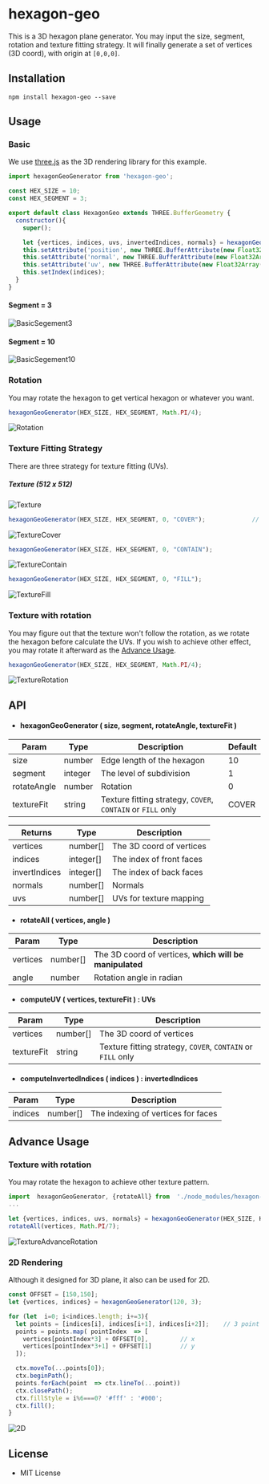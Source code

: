 
# hexagon-geo

This is a 3D hexagon plane generator. You may input the size, segment, rotation and texture fitting strategy.
It will finally generate a set of vertices (3D coord), with origin at `[0,0,0]`.

## Installation
```
npm install hexagon-geo --save
```

## Usage

### Basic
We use [three.js](https://threejs.org/) as the 3D rendering library for this example.
```javascript
import hexagonGeoGenerator from 'hexagon-geo';

const HEX_SIZE = 10;
const HEX_SEGMENT = 3;

export default class HexagonGeo extends THREE.BufferGeometry {
  constructor(){
    super();

    let {vertices, indices, uvs, invertedIndices, normals} = hexagonGeoGenerator(HEX_SIZE, HEX_SEGMENT);
    this.setAttribute('position', new THREE.BufferAttribute(new Float32Array(vertices), 3));
    this.setAttribute('normal', new THREE.BufferAttribute(new Float32Array(normals), 3));
    this.setAttribute('uv', new THREE.BufferAttribute(new Float32Array(uvs), 2));
    this.setIndex(indices);
  }
}
```
#### Segment = 3
![BasicSegement3](https://github.com/samuelwong613/hexagon-geo/blob/master/githubImage/basic3.png?raw=true)
#### Segment = 10 
![BasicSegement10](https://github.com/samuelwong613/hexagon-geo/blob/master/githubImage/basic10.png?raw=true)

### Rotation
You may rotate the hexagon to get vertical hexagon or whatever you want.
```javascript
hexagonGeoGenerator(HEX_SIZE, HEX_SEGMENT, Math.PI/4);
```
![Rotation](https://github.com/samuelwong613/hexagon-geo/blob/master/githubImage/rotation.png?raw=true)

### Texture Fitting Strategy
There are three strategy for texture fitting (UVs).

##### Texture (512 x 512)
![Texture](https://github.com/samuelwong613/hexagon-geo/blob/master/githubImage/texture.jpg?raw=true)
```javascript
hexagonGeoGenerator(HEX_SIZE, HEX_SEGMENT, 0, "COVER");				// Default
```
![TextureCover](https://github.com/samuelwong613/hexagon-geo/blob/master/githubImage/textureCover.png?raw=true)
```javascript
hexagonGeoGenerator(HEX_SIZE, HEX_SEGMENT, 0, "CONTAIN");
```
![TextureContain](https://github.com/samuelwong613/hexagon-geo/blob/master/githubImage/textureContain.png?raw=true)
```javascript
hexagonGeoGenerator(HEX_SIZE, HEX_SEGMENT, 0, "FILL");
```
![TextureFill](https://github.com/samuelwong613/hexagon-geo/blob/master/githubImage/textureFill.png?raw=true)

### Texture with rotation
You may figure out that the texture won't follow the rotation, as we rotate the hexagon before calculate the UVs.
If you wish to achieve other effect, you may rotate it afterward as the [Advance Usage](#Advance).
```javascript
hexagonGeoGenerator(HEX_SIZE, HEX_SEGMENT, Math.PI/4);
```
![TextureRotation](https://github.com/samuelwong613/hexagon-geo/blob/master/githubImage/textureRotation.png?raw=true)

## API

* #### hexagonGeoGenerator ( size, segment, rotateAngle, textureFit )
Param        | Type      | Description                                                    | Default
------------ | ----------|----------------------------------------------------------------|----------
size         | number    | Edge length of the hexagon                                     | 10
segment      | integer   | The level of subdivision                                       | 1
rotateAngle  | number    | Rotation                                                       | 0
textureFit   | string    | Texture fitting strategy, `COVER`, `CONTAIN` or `FILL` only    | COVER

Returns      | Type      | Description                  
------------ | ----------|-----------------------------
vertices     | number[]  | The 3D coord of vertices  
indices      | integer[] | The index of front faces    
invertIndices| integer[] | The index of back faces          
normals      | number[]  | Normals
uvs          | number[]  | UVs for texture mapping


* #### rotateAll ( vertices, angle )
Param        | Type      | Description               
------------ | ----------|-----------------------------
vertices     | number[]  | The 3D coord of vertices, **which will be manipulated** 
angle        | number    | Rotation angle in radian

* #### computeUV ( vertices, textureFit ) : UVs
Param        | Type      | Description               
------------ | ----------|-----------------------------
vertices     | number[]  | The 3D coord of vertices
textureFit   | string    | Texture fitting strategy, `COVER`, `CONTAIN` or `FILL` only

* #### computeInvertedIndices ( indices ) : invertedIndices
Param        | Type      | Description               
------------ | ----------|-----------------------------
indices      | number[]  | The indexing of vertices for faces

## Advance Usage <a name="Advance"></a>

### Texture with rotation
You may rotate the hexagon to achieve other texture pattern.
```javascript
import  hexagonGeoGenerator, {rotateAll} from  './node_modules/hexagon-geo/index.js';
...

let {vertices, indices, uvs, normals} = hexagonGeoGenerator(HEX_SIZE, HEX_SEGMENT, -Math.PI/7);
rotateAll(vertices, Math.PI/7);
```
![TextureAdvanceRotation](https://github.com/samuelwong613/hexagon-geo/blob/master/githubImage/textureAdvanceRotation.png?raw=true)

### 2D Rendering
Although it designed for 3D plane, it also can be used for 2D.
```javascript
const OFFSET = [150,150];
let {vertices, indices} = hexagonGeoGenerator(120, 3);

for (let  i=0; i<indices.length; i+=3){
  let points = [indices[i], indices[i+1], indices[i+2]];	// 3 point for a triangle
  points = points.map( pointIndex  => [ 
    vertices[pointIndex*3] + OFFSET[0], 		// x
    vertices[pointIndex*3+1] + OFFSET[1]		// y
  ]); 

  ctx.moveTo(...points[0]);
  ctx.beginPath();
  points.forEach(point  => ctx.lineTo(...point))
  ctx.closePath();
  ctx.fillStyle = i%6===0? '#fff' : '#000';
  ctx.fill();
}
```
![2D](https://github.com/samuelwong613/hexagon-geo/blob/master/githubImage/2d.png?raw=true)

## License
* MIT License
